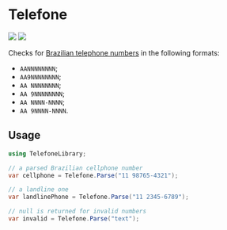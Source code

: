 # Telefone

[![][build-img]][build]
[![][nuget-img]][nuget]

Checks for [Brazilian telephone numbers] in the following formats:

* `AANNNNNNNN`;
* `AA9NNNNNNNN`;
* `AA NNNNNNNN`;
* `AA 9NNNNNNNN`;
* `AA NNNN-NNNN`;
* `AA 9NNNN-NNNN`.

[build]:                       https://ci.appveyor.com/project/TallesL/net-Telefone
[build-img]:                   https://ci.appveyor.com/api/projects/status/github/tallesl/net-Telefone?svg=true
[nuget]:                       https://www.nuget.org/packages/Telefone
[nuget-img]:                   https://badge.fury.io/nu/Telefone.svg
[Brazilian telephone numbers]: https://en.wikipedia.org/wiki/Telephone_numbers_in_Brazil

## Usage

```cs
using TelefoneLibrary;

// a parsed Brazilian cellphone number
var cellphone = Telefone.Parse("11 98765-4321");

// a landline one
var landlinePhone = Telefone.Parse("11 2345-6789");

// null is returned for invalid numbers
var invalid = Telefone.Parse("text");
```
